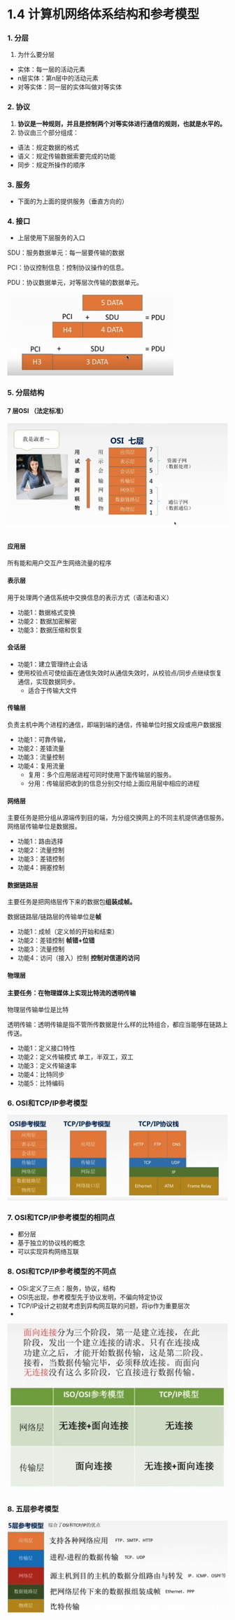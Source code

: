 # 1.4 计算机网络体系结构和参考模型

### 1. 分层

1. 为什么要分层

* 实体：每一层的活动元素 
* n层实体：第n层中的活动元素
* 对等实体：同一层的实体叫做对等实体

### 2. 协议

1.  **协议是一种规则，并且是控制两个对等实体进行通信的规则，也就是水平的。**
2.  协议由三个部分组成：
   * 语法：规定数据的格式
   * 语义：规定传输数据索要完成的功能
   * 同步：规定所操作的顺序

### 3. 服务

* 下面的为上面的提供服务（垂直方向的）

### 4. 接口

* 上层使用下层服务的入口



SDU：服务数据单元：每一层要传输的数据

PCI：协议控制信息：控制协议操作的信息。

PDU：协议数据单元，对等层次传输的数据单元。

![](../../.gitbook/assets/image%20%28370%29.png)

### 5. 分层结构

#### 7 层OSI （法定标准）

![](../../.gitbook/assets/image%20%28114%29.png)

#### 应用层

所有能和用户交互产生网络流量的程序

#### 表示层

用于处理两个通信系统中交换信息的表示方式（语法和语义）

* 功能1：数据格式变换
* 功能2：数据加密解密
* 功能3：数据压缩和恢复

#### 会话层

* 功能1：建立管理终止会话
* 使用校验点可使绘画在通信失效时从通信失效时，从校验点/同步点继续恢复通信，实现数据同步。
  * 适合于传输大文件

#### 传输层

负责主机中两个进程的通信，即端到端的通信，传输单位时报文段或用户数据报

* 功能1：可靠传输，
* 功能2：差错流量
* 功能3：流量控制
* 功能4：复用流量
  * 复用：多个应用层进程可同时使用下面传输层的服务。
  * 分用：传输层把收到的信息分别交付给上面应用层中相应的进程

#### 网络层

主要任务是把分组从源端传到目的端，为分组交换网上的不同主机提供通信服务。网络层传输单位是数据报。

* 功能1：路由选择
* 功能2：流量控制
* 功能3：差错控制
* 功能4：拥塞控制

#### 数据链路层

主要任务是把网络层传下来的数据包**组装成帧。**

数据链路层/链路层的传输单位是**帧**

* 功能1：成帧（定义帧的开始和结束）
* 功能2：差错控制 **帧错+位错**
* 功能3：流量控制
* 功能4：访问（接入）控制 **控制对信道的访问**

#### 物理层

#### 主要任务：在物理媒体上实现比特流的透明传输

物理层传输单位是比特

透明传输：透明传输是指不管所传数据是什么样的比特组合，都应当能够在链路上传送。

* 功能1：定义接口特性
* 功能2：定义传输模式 单工，半双工，双工
* 功能3：定义传输速率
* 功能4：比特同步
* 功能5：比特编码



### 6. OSI和TCP/IP参考模型

![](../../.gitbook/assets/image%20%28390%29.png)

### 

### 7. OSI和TCP/IP参考模型的相同点

* 都分层
* 基于独立的协议栈的概念
* 可以实现异构网络互联



### 8. OSI和TCP/IP参考模型的不同点

* OSi:定义了三点：服务，协议，结构
* OSI先出现，参考模型先于协议发明，不偏向特定协议
* TCP/IP设计之初就考虑到异构网互联的问题，将ip作为重要层次
* 
![](../../.gitbook/assets/image%20%28369%29.png)

### 8. 五层参考模型

![](../../.gitbook/assets/image%20%28262%29.png)

